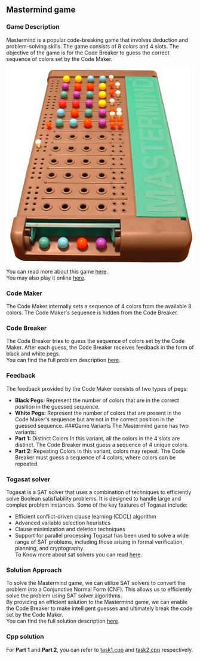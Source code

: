 ## Mastermind game
### Game Description
Mastermind is a popular code-breaking game that involves deduction and problem-solving skills. The game consists of 8 colors and 4 slots. The objective of the game is for the Code Breaker to guess the correct sequence of colors set by the Code Maker.

![Image of mastermind game](images/Mastermind.jpg)
<br />You can read more about this game [here](https://en.wikipedia.org/wiki/Mastermind_(board_game)).
<br />You may also play it online [here](https://www.webgamesonline.com/codebreaker/).

### Code Maker
The Code Maker internally sets a sequence of 4 colors from the available 8 colors. The Code Maker's sequence is hidden from the Code Breaker.
### Code Breaker
The Code Breaker tries to guess the sequence of colors set by the Code Maker. After each guess, the Code Breaker receives feedback in the form of black and white pegs.
<br />You can find the full problem description [here](Assignment3.pdf).
### Feedback
The feedback provided by the Code Maker consists of two types of pegs:
- **Black Pegs:** Represent the number of colors that are in the correct position in the guessed sequence.
- **White Pegs:** Represent the number of colors that are present in the Code Maker's sequence but are not in the correct position in the guessed sequence.
###Game Variants
The Mastermind game has two variants:
- **Part 1:** Distinct Colors
In this variant, all the colors in the 4 slots are distinct. The Code Breaker must guess a sequence of 4 unique colors.
- **Part 2:** Repeating Colors
In this variant, colors may repeat. The Code Breaker must guess a sequence of 4 colors, where colors can be repeated.
### Togasat solver
Togasat is a SAT solver that uses a combination of techniques to efficiently solve Boolean satisfiability problems. It is designed to handle large and complex problem instances. Some of the key features of Togasat include:
- Efficient conflict-driven clause learning (CDCL) algorithm
- Advanced variable selection heuristics
- Clause minimization and deletion techniques
- Support for parallel processing
Togasat has been used to solve a wide range of SAT problems, including those arising in formal verification, planning, and cryptography.
<br />To Know more about sat solvers you can read [here](logical_constraints.pdf).
### Solution Approach
To solve the Mastermind game, we can utilize SAT solvers to convert the problem into a Conjunctive Normal Form (CNF). This allows us to efficiently solve the problem using SAT solver algorithms.
<br />By providing an efficient solution to the Mastermind game, we can enable the Code Breaker to make intelligent guesses and ultimately break the code set by the Code Maker.
<br />You can find the full solution description [here](logical_constraints.pdf).
### Cpp solution
For **Part 1** and **Part 2**, you can refer to [task1.cpp](task1.cpp) and [task2.cpp](task2.cpp) respectively.

